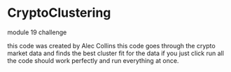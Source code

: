 # CryptoClustering
 module 19 challenge


this code was created by Alec Collins
this code goes through the crypto market data and finds the best cluster fit for the data
if you just click run all the code should work perfectly and run everything at once.
